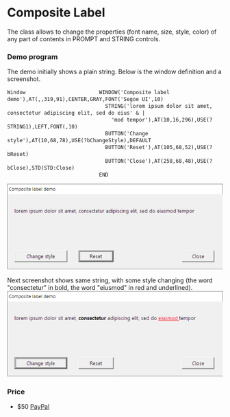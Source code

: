 # Composite Label
The class allows to change the properties (font name, size, style, color) of any part of contents in PROMPT and STRING controls.

### Demo program
The demo initially shows a plain string. Below is the window definition and a screenshot.
```
Window                        WINDOW('Composite label demo'),AT(,,319,91),CENTER,GRAY,FONT('Segoe UI',10)
                                STRING('lorem ipsum dolor sit amet, consectetur adipiscing elit, sed do eius' & |
                                  'mod tempor'),AT(10,16,296),USE(?STRING1),LEFT,FONT(,10)
                                BUTTON('Change style'),AT(10,68,78),USE(?bChangeStyle),DEFAULT
                                BUTTON('Reset'),AT(105,68,52),USE(?bReset)
                                BUTTON('Close'),AT(258,68,48),USE(?bClose),STD(STD:Close)
                              END
```
![cl1](https://github.com/mikeduglas/CompositeLabel/blob/master/screenshots/cl1.png?raw=true)    

Next screenshot shows same string, with some style changing (the word "consectetur" in bold, the word "eiusmod" in red and underlined).
![cl2](https://github.com/mikeduglas/CompositeLabel/blob/master/screenshots/cl2.png?raw=true)    


### Price
- $50 [PayPal](https://www.paypal.me/mikeduglas?ppid=PPC000628&cnac=RU&rsta=ru_RU(ru_RU)&cust=8W29QJ6GKY9HS&unptid=75f96da6-24a4-11e9-ae2c-441ea14e9560&t=&cal=ff0291196b3f5&calc=ff0291196b3f5&calf=ff0291196b3f5&unp_tpcid=ppme-social-user-profile-created&page=main:email&pgrp=main:email&e=op&mchn=em&s=ci&mail=sys)
